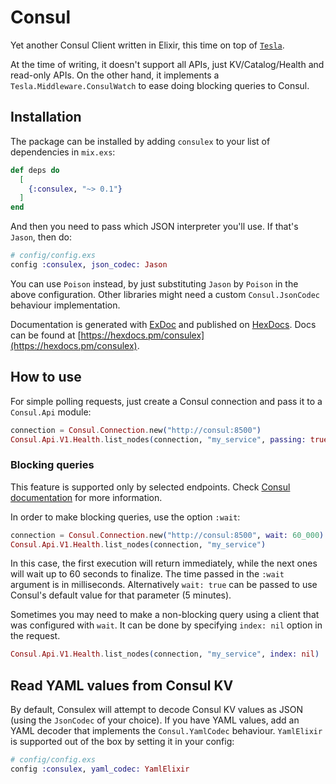 # Consul

Yet another Consul Client written in Elixir, this time on top of
[`Tesla`](https://github.com/teamon/tesla).

At the time of writing, it doesn't support all APIs, just KV/Catalog/Health and
read-only APIs. On the other hand, it implements a
`Tesla.Middleware.ConsulWatch` to ease doing blocking queries to Consul.

## Installation

The package can be installed by adding `consulex` to your list of dependencies
in `mix.exs`:

```elixir
def deps do
  [
    {:consulex, "~> 0.1"}
  ]
end
```

And then you need to pass which JSON interpreter you'll use. If that's `Jason`,
then do:

```elixir
# config/config.exs
config :consulex, json_codec: Jason
```

You can use `Poison` instead, by just substituting `Jason` by `Poison` in the
above configuration. Other libraries might need a custom `Consul.JsonCodec`
behaviour implementation.

Documentation is generated with [ExDoc](https://github.com/elixir-lang/ex_doc)
and published on [HexDocs](https://hexdocs.pm). Docs can be found at
[https://hexdocs.pm/consulex](https://hexdocs.pm/consulex).

## How to use

For simple polling requests, just create a Consul connection and pass it to a
`Consul.Api` module:

```elixir
connection = Consul.Connection.new("http://consul:8500")
Consul.Api.V1.Health.list_nodes(connection, "my_service", passing: true)
```

### Blocking queries

This feature is supported only by selected endpoints. Check
[Consul documentation](https://developer.hashicorp.com/consul/api-docs/features/blocking)
for more information.

In order to make blocking queries, use the option `:wait`:

```elixir
connection = Consul.Connection.new("http://consul:8500", wait: 60_000)
Consul.Api.V1.Health.list_nodes(connection, "my_service")
```

In this case, the first execution will return immediately, while the next ones
will wait up to 60 seconds to finalize. The time passed in the `:wait` argument
is in milliseconds. Alternatively `wait: true` can be passed to use Consul's
default value for that parameter (5 minutes).

Sometimes you may need to make a non-blocking query using a client that was
configured with `wait`. It can be done by specifying `index: nil` option in the
request.

```elixir
Consul.Api.V1.Health.list_nodes(connection, "my_service", index: nil)
```

## Read YAML values from Consul KV

By default, Consulex will attempt to decode Consul KV values as JSON (using the
`JsonCodec` of your choice). If you have YAML values, add an YAML decoder that
implements the `Consul.YamlCodec` behaviour. `YamlElixir` is supported out of
the box by setting it in your config:

```elixir
# config/config.exs
config :consulex, yaml_codec: YamlElixir
```
